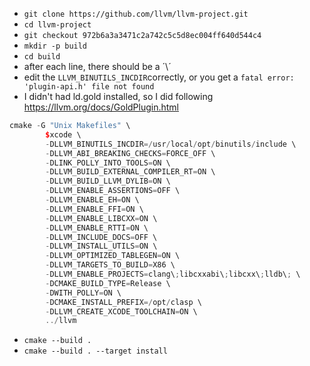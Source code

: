 * `git clone https://github.com/llvm/llvm-project.git`
* `cd llvm-project`
* `git checkout 972b6a3a3471c2a742c5c5d8ec004ff640d544c4`
* `mkdir -p build`
* `cd build`
* after each line, there should be a  ´\´
* edit the `LLVM_BINUTILS_INCDIR`correctly, or you get a `fatal error: 'plugin-api.h' file not found`
* I didn't had ld.gold installed, so I did following https://llvm.org/docs/GoldPlugin.html
```c++
cmake -G "Unix Makefiles" \
        $xcode \
        -DLLVM_BINUTILS_INCDIR=/usr/local/opt/binutils/include \
        -DLLVM_ABI_BREAKING_CHECKS=FORCE_OFF \
        -DLINK_POLLY_INTO_TOOLS=ON \
        -DLLVM_BUILD_EXTERNAL_COMPILER_RT=ON \
        -DLLVM_BUILD_LLVM_DYLIB=ON \
        -DLLVM_ENABLE_ASSERTIONS=OFF \
        -DLLVM_ENABLE_EH=ON \
        -DLLVM_ENABLE_FFI=ON \
        -DLLVM_ENABLE_LIBCXX=ON \
        -DLLVM_ENABLE_RTTI=ON \
        -DLLVM_INCLUDE_DOCS=OFF \
        -DLLVM_INSTALL_UTILS=ON \
        -DLLVM_OPTIMIZED_TABLEGEN=ON \
        -DLLVM_TARGETS_TO_BUILD=X86 \
        -DLLVM_ENABLE_PROJECTS=clang\;libcxxabi\;libcxx\;lldb\; \
        -DCMAKE_BUILD_TYPE=Release \
        -DWITH_POLLY=ON \
        -DCMAKE_INSTALL_PREFIX=/opt/clasp \
        -DLLVM_CREATE_XCODE_TOOLCHAIN=ON \
        ../llvm
````
* `cmake --build .`
* `cmake --build . --target install`